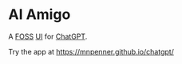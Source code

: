 # AI Amigo

A [FOSS](https://en.wikipedia.org/wiki/Free_and_open-source_software) [UI](https://en.wikipedia.org/wiki/User_interface) for [ChatGPT](https://en.wikipedia.org/wiki/ChatGPT).

Try the app at https://mnpenner.github.io/chatgpt/

